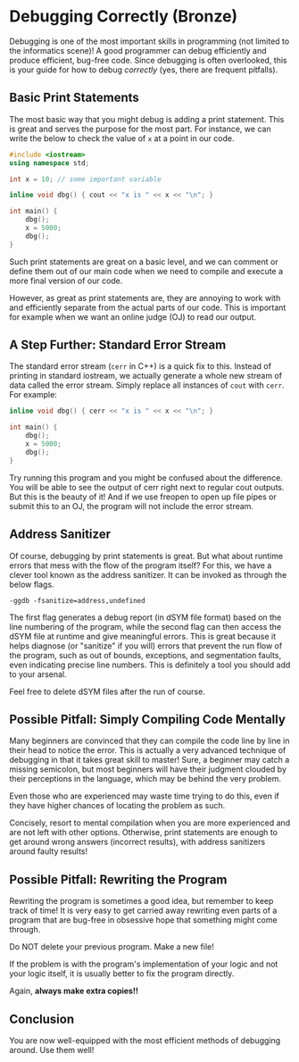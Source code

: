 # Debugging Correctly \(Bronze\)

Debugging is one of the most important skills in programming \(not limited to the informatics scene\)! A good programmer can debug efficiently and produce efficient, bug-free code. Since debugging is often overlooked, this is your guide for how to debug _correctly_ \(yes, there are frequent pitfalls\). 

## Basic Print Statements

The most basic way that you might debug is adding a print statement. This is great and serves the purpose for the most part. For instance, we can write the below to check the value of `x` at a point in our code. 

```cpp
#include <iostream>
using namespace std; 

int x = 10; // some important variable

inline void dbg() { cout << "x is " << x << "\n"; }

int main() {
    dbg(); 
    x = 5000; 
    dbg();  
}
```

Such print statements are great on a basic level, and we can comment or define them out of our main code when we need to compile and execute a more final version of our code. 

However, as great as print statements are, they are annoying to work with and efficiently separate from the actual parts of our code. This is important for example when we want an online judge \(OJ\) to read our output. 

## A Step Further: Standard Error Stream

The standard error stream \(`cerr` in C++\) is a quick fix to this. Instead of printing in standard iostream, we actually generate a whole new stream of data called the error stream. Simply replace all instances of `cout` with `cerr`. For example:

```cpp
inline void dbg() { cerr << "x is " << x << "\n"; }

int main() {
    dbg(); 
    x = 5000; 
    dbg(); 
}
```

Try running this program and you might be confused about the difference. You will be able to see the output of cerr right next to regular cout outputs. But this is the beauty of it! And if we use freopen to open up file pipes or submit this to an OJ, the program will not include the error stream. 

## Address Sanitizer

Of course, debugging by print statements is great. But what about runtime errors that mess with the flow of the program itself? For this, we have a clever tool known as the address sanitizer. It can be invoked as through the below flags.  

```text
-ggdb -fsanitize=address,undefined 
```

The first flag generates a debug report \(in dSYM file format\) based on the line numbering of the program, while the second flag can then access the dSYM file at runtime and give meaningful errors. This is great because it helps diagnose \(or "sanitize" if you will\) errors that prevent the run flow of the program, such as out of bounds, exceptions, and segmentation faults, even indicating precise line numbers. This is definitely a tool you should add to your arsenal. 

Feel free to delete dSYM files after the run of course. 

## Possible Pitfall: Simply Compiling Code Mentally

Many beginners are convinced that they can compile the code line by line in their head to notice the error. This is actually a very advanced technique of debugging in that it takes great skill to master! Sure, a beginner may catch a missing semicolon, but most beginners will have their judgment clouded by their perceptions in the language, which may be behind the very problem. 

Even those who are experienced may waste time trying to do this, even if they have higher chances of locating the problem as such. 

Concisely, resort to mental compilation when you are more experienced and are not left with other options. Otherwise, print statements are enough to get around wrong answers \(incorrect results\), with address sanitizers around faulty results!

## Possible Pitfall: Rewriting the Program

Rewriting the program is sometimes a good idea, but remember to keep track of time! It is very easy to get carried away rewriting even parts of a program that are bug-free in obsessive hope that something might come through. 

Do NOT delete your previous program. Make a new file! 

If the problem is with the program's implementation of your logic and not your logic itself, it is usually better to fix the program directly. 

Again, **always make extra copies!!**

## Conclusion

You are now well-equipped with the most efficient methods of debugging around. Use them well!

